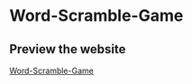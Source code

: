 # Word-Scramble-Game
## Preview the website
[Word-Scramble-Game](https://azadkiziltas-word-scramble-game.netlify.app/)
